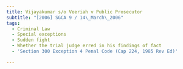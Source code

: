 ```yaml
---
title: Vijayakumar s/o Veeriah v Public Prosecutor
subtitle: "[2006] SGCA 9 / 14\_March\_2006"
tags:
  - Criminal Law
  - Special exceptions
  - Sudden fight
  - Whether the trial judge erred in his findings of fact
  - 'Section 300 Exception 4 Penal Code (Cap 224, 1985 Rev Ed)'

---
```


